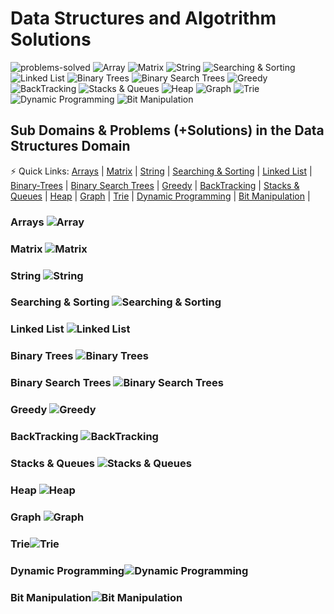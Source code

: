 # Data Structures and Algotrithm Solutions

![problems-solved](https://img.shields.io/badge/Problems%20Solved-0/450-1f425f.svg)
![Array](https://img.shields.io/badge/Array-0/36-1abc9c.svg)
![Matrix](https://img.shields.io/badge/Matrix-0/10-1abc9c.svg)
![String](https://img.shields.io/badge/String-0/43-1abc9c.svg)
![Searching & Sorting](https://img.shields.io/badge/Searching%20&%20Sorting-0/36-1abc9c.svg)
![Linked List](https://img.shields.io/badge/Linked%20List-0/36-1abc9c.svg)
![Binary Trees](https://img.shields.io/badge/Binary%20Trees-0/35-1abc9c.svg)
![Binary Search Trees](https://img.shields.io/badge/Binary%20Search%20Trees-0/22-1abc9c.svg)
![Greedy](https://img.shields.io/badge/Greedy-0/35-1abc9c.svg)
![BackTracking](https://img.shields.io/badge/BackTracking-0/19-1abc9c.svg)
![Stacks & Queues](https://img.shields.io/badge/Stacks%20&%20Queues-0/38-1abc9c.svg)
![Heap](https://img.shields.io/badge/Heap-0/18-1abc9c.svg)
![Graph](https://img.shields.io/badge/Graph-0/44-1abc9c.svg)
![Trie](https://img.shields.io/badge/Trie-0/6-1abc9c.svg)
![Dynamic Programming](https://img.shields.io/badge/Dynamic%20Programming-0/60-1abc9c.svg)
![Bit Manipulation](https://img.shields.io/badge/Bit%20Manipulation-0/10-1abc9c.svg)

## Sub Domains & Problems (+Solutions) in the Data Structures Domain

⚡ Quick Links: 
[Arrays](#arrays-) |
[Matrix](#Matrix-) |
[String](#String-) |
[Searching & Sorting](#Searching-&-orting-) |
[Linked List](#Linked-List-) |
[Binary-Trees](#Binary-Trees-) |
[Binary Search Trees](#Binary-Search-Trees-) |
[Greedy](#Greedy-) |
[BackTracking](#BackTracking-) |
[Stacks & Queues](#Stacks-&-Queues-) |
[Heap](#Heap-) |
[Graph](#Graph-) |
[Trie](#Trie-) |
[Dynamic Programming](#Dynamic-Programming-) |
[Bit Manipulation](#Bit-Manipulation-) |


### Arrays ![Array](https://img.shields.io/badge/Array-0/36-1abc9c.svg)


### Matrix ![Matrix](https://img.shields.io/badge/Matrix-0/10-1abc9c.svg)


### String ![String](https://img.shields.io/badge/String-0/43-1abc9c.svg)


### Searching & Sorting ![Searching & Sorting](https://img.shields.io/badge/Searching%20&%20Sorting-0/36-1abc9c.svg)


### Linked List ![Linked List](https://img.shields.io/badge/Linked%20List-0/36-1abc9c.svg)


### Binary Trees ![Binary Trees](https://img.shields.io/badge/Binary%20Trees-0/35-1abc9c.svg)


### Binary Search Trees ![Binary Search Trees](https://img.shields.io/badge/Binary%20Search%20Trees-0/22-1abc9c.svg)


### Greedy ![Greedy](https://img.shields.io/badge/Greedy-0/35-1abc9c.svg)


### BackTracking ![BackTracking](https://img.shields.io/badge/BackTracking-0/19-1abc9c.svg)


### Stacks & Queues ![Stacks & Queues](https://img.shields.io/badge/Stacks%20&%20Queues-0/38-1abc9c.svg)


### Heap ![Heap](https://img.shields.io/badge/Heap-0/18-1abc9c.svg)


### Graph ![Graph](https://img.shields.io/badge/Graph-0/44-1abc9c.svg)


### Trie![Trie](https://img.shields.io/badge/Trie-0/6-1abc9c.svg)


### Dynamic Programming![Dynamic Programming](https://img.shields.io/badge/Dynamic%20Programming-0/60-1abc9c.svg)


### Bit Manipulation![Bit Manipulation](https://img.shields.io/badge/Bit%20Manipulation-0/10-1abc9c.svg)

